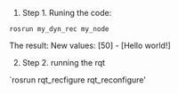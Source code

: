
1. Step 1. Runing the code:

`rosrun my_dyn_rec my_node`

The result: New values: [50] - [Hello world!]

2. Step 2. running the rqt

`rosrun rqt_recfigure rqt_reconfigure'
